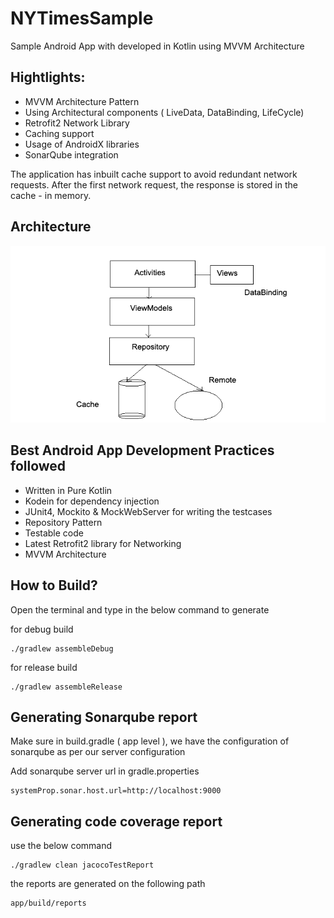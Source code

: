 # NYTimesSample

Sample Android App with developed in Kotlin using MVVM Architecture


##  Hightlights:

- MVVM Architecture Pattern
- Using Architectural components ( LiveData, DataBinding, LifeCycle)
- Retrofit2 Network Library
- Caching support
- Usage of AndroidX libraries
- SonarQube integration

The application has inbuilt cache support to avoid redundant network requests. 
After the first network request, the response is stored in the cache - in memory. 

## Architecture

![alt text](https://github.com/jitendar7/NYTimesSampleApp/blob/master/architecture/MVVM_Architecture.png)



## Best Android App Development Practices followed

- Written in Pure Kotlin
- Kodein for dependency injection
- JUnit4, Mockito & MockWebServer for writing the testcases
- Repository Pattern
- Testable code 
- Latest Retrofit2 library for Networking
- MVVM Architecture 


## How to Build? 

Open the terminal and type in the below command to generate

for debug build
```
./gradlew assembleDebug
```


for release build
```
./gradlew assembleRelease
```

## Generating Sonarqube report
Make sure in build.gradle ( app level ), we have the configuration of sonarqube as per our server configuration

Add sonarqube server url in gradle.properties
```
systemProp.sonar.host.url=http://localhost:9000
```

## Generating code coverage report

use the below command 
```
./gradlew clean jacocoTestReport
```
the reports are generated on the following path
```
app/build/reports
```
